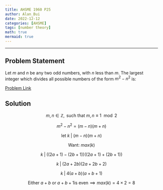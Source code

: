 ```yaml
---
title: AHSME 1960 P25
author: Alan_Bui
date: 2022-12-12
categories: [AHSME]
tags: [number theory]
math: true
mermaid: true
---
```


---
## Problem Statement

Let $m$ and $n$ be any two odd numbers, with $n$ less than $m$. The largest integer which divides all possible numbers of the form $m^2-n^2$ is:

[Problem Link](https://artofproblemsolving.com/wiki/index.php/1960_AHSME_Problems#Problem_25)

## Solution

$$m, n \in \mathbb{Z}, \text{ such that } m, n \equiv 1 \mod 2$$

$$m^2 - n^2 = (m - n)(m + n)$$

$$\text{let } k \; \vert \; (m - n)(m + n)$$

$$\text{Want: } max(k)$$

$$k \; \vert \; ((2a + 1) - (2b + 1))((2a + 1) + (2b + 1))$$

$$k \; \vert \; (2a + 2b)(2a + 2b + 2)$$

$$k \; \vert \; 4(a+b)(a+b+1)$$

$$\text{Either } a+b \text{ or } a+b+1 \text{is even} \implies max(k) = 4 \times 2 = 8$$